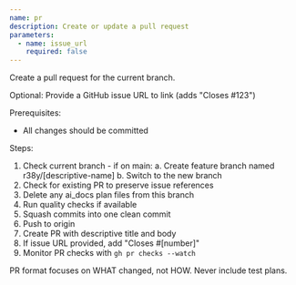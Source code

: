 ```yaml
---
name: pr
description: Create or update a pull request
parameters:
  - name: issue_url
    required: false
---
```


Create a pull request for the current branch.

Optional: Provide a GitHub issue URL to link (adds "Closes #123")

Prerequisites:
- All changes should be committed

Steps:
1. Check current branch - if on main:
   a. Create feature branch named r38y/[descriptive-name]
   b. Switch to the new branch
2. Check for existing PR to preserve issue references
3. Delete any ai_docs plan files from this branch
4. Run quality checks if available
5. Squash commits into one clean commit
6. Push to origin
7. Create PR with descriptive title and body
8. If issue URL provided, add "Closes #[number]"
9. Monitor PR checks with `gh pr checks --watch`

PR format focuses on WHAT changed, not HOW.
Never include test plans.
